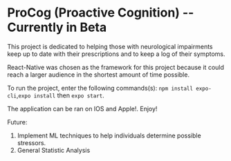 # ProCog (Proactive Cognition) -- Currently in Beta

This project is dedicated to helping those with neurological impairments keep up to date with their prescriptions and to keep a log of their symptoms.

React-Native was chosen as the framework for this project because it could reach a larger audience in the shortest amount of time possible.

To run the project, enter the following commands(s):
`npm install expo-cli`,`expo install` then `expo start`.

The application can be ran on IOS and Apple!. Enjoy!

Future:

1. Implement ML techniques to help individuals determine possible stressors.
2. General Statistic Analysis
